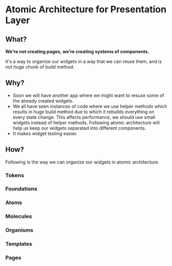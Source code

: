 # Atomic Architecture for Presentation Layer

## What?

<b> We’re not creating pages, we’re creating systems of components. </b>

It's a way to organize our widgets in a way that we can reuse them, and is not huge chunk of build method.


## Why?

- Soon we will have another app where we might want to resuse some of the already created widgets. 
- We all have seen instances of code where we use helper methods which results in huge build method due to which it rebuilds everything on every state change. This affects performance, we should use small widgets instead of helper methods. Following atomic architecture will help us keep our widgets separated into different components.
- It makes widget testing easier.

## How?

Following is the way we can organize our widgets in atomic architecture.

### Tokens
### Foundations

### Atoms
### Molecules
### Organisms
### Templates
### Pages



